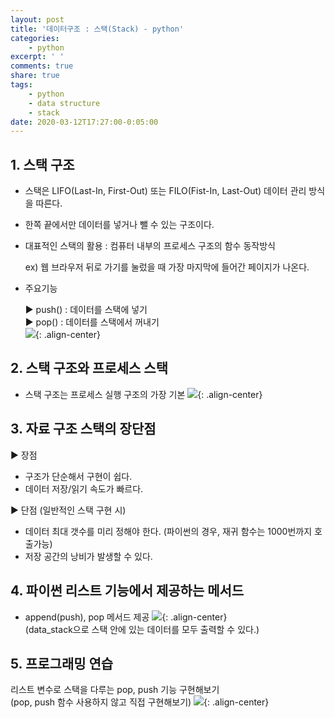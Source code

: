 ```yaml
---
layout: post
title: '데이터구조 : 스택(Stack) - python'
categories:
    - python
excerpt: ' '
comments: true
share: true
tags:
    - python
    - data structure
    - stack
date: 2020-03-12T17:27:00-0:05:00
---
```


## 1. 스택 구조

-   스택은 LIFO(Last-In, First-Out) 또는 FILO(Fist-In, Last-Out) 데이터 관리 방식을 따른다.

-   한쪽 끝에서만 데이터를 넣거나 뺄 수 있는 구조이다.

-   대표적인 스택의 활용 : 컴퓨터 내부의 프로세스 구조의 함수 동작방식

    ex) 웹 브라우저 뒤로 가기를 눌렀을 때 가장 마지막에 들어간 페이지가 나온다.

-   주요기능

    ▶ push() : 데이터를 스택에 넣기<br/>
    ▶ pop() : 데이터를 스택에서 꺼내기<br/>
    ![](https://kimmy100b.github.io/assets/images/python/basic/stack.jpg){: .align-center}<br/>

## 2. 스택 구조와 프로세스 스택

-   스택 구조는 프로세스 실행 구조의 가장 기본
    ![](https://kimmy100b.github.io/assets/images/python/basic/stack01.jpg){: .align-center}<br/>

## 3. 자료 구조 스택의 장단점

▶ 장점<br/>

-   구조가 단순해서 구현이 쉽다.
-   데이터 저장/읽기 속도가 빠르다.<br/>

▶ 단점 (일반적인 스택 구현 시)<br/>

-   데이터 최대 갯수를 미리 정해야 한다. (파이썬의 경우, 재귀 함수는 1000번까지 호출가능)
-   저장 공간의 낭비가 발생할 수 있다.

## 4. 파이썬 리스트 기능에서 제공하는 메서드

-   append(push), pop 메서드 제공
    ![](https://kimmy100b.github.io/assets/images/python/basic/stack02.jpg){: .align-center}<br/>
    (data_stack으로 스택 안에 있는 데이터를 모두 출력할 수 있다.)

## 5. 프로그래밍 연습

리스트 변수로 스택을 다루는 pop, push 기능 구현해보기<br/>
(pop, push 함수 사용하지 않고 직접 구현해보기)
![](https://kimmy100b.github.io/assets/images/python/basic/stack04.jpg){: .align-center}<br/>
​
